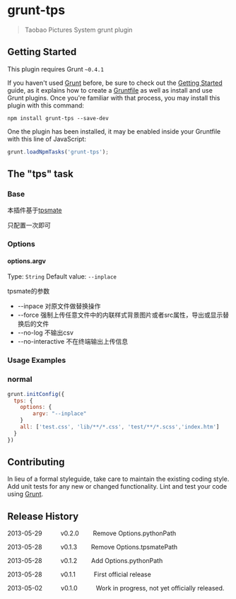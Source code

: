 # grunt-tps

> Taobao Pictures System grunt plugin

## Getting Started
This plugin requires Grunt `~0.4.1`

If you haven't used [Grunt](http://gruntjs.com/) before, be sure to check out the [Getting Started](http://gruntjs.com/getting-started) guide, as it explains how to create a [Gruntfile](http://gruntjs.com/sample-gruntfile) as well as install and use Grunt plugins. Once you're familiar with that process, you may install this plugin with this command:

```shell
npm install grunt-tps --save-dev
```

One the plugin has been installed, it may be enabled inside your Gruntfile with this line of JavaScript:

```js
grunt.loadNpmTasks('grunt-tps');
```

## The "tps" task

### Base

本插件基于[tpsmate](https://github.com/sodabiscuit/tpsmate)

只配置一次即可

### Options

#### options.argv
Type: `String`
Default value: `--inplace`

tpsmate的参数

- --inpace 对原文件做替换操作
- --force 强制上传任意文件中的内联样式背景图片或者src属性，导出或显示替换后的文件
- --no-log 不输出csv
- --no-interactive 不在终端输出上传信息

### Usage Examples

### normal

```js
grunt.initConfig({
  tps: {
    options: {
        argv: "--inplace"
    }
    all: ['test.css', 'lib/**/*.css', 'test/**/*.scss','index.htm']
  }
})
```

## Contributing
In lieu of a formal styleguide, take care to maintain the existing coding style. Add unit tests for any new or changed functionality. Lint and test your code using [Grunt](http://gruntjs.com/).

## Release History

2013-05-29   v0.2.0   Remove Options.pythonPath

2013-05-28   v0.1.3   Remove Options.tpsmatePath

2013-05-28   v0.1.2   Add Options.pythonPath

2013-05-28   v0.1.1   First official release

2013-05-02   v0.1.0   Work in progress, not yet officially released.
